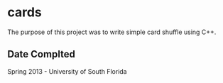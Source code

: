 # cards
The purpose of this project was to write simple card shuffle using C++. 

## Date Complted
Spring 2013 - University of South Florida
